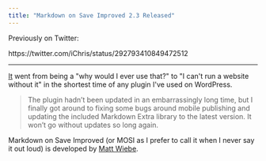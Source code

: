 ```yaml
---
title: "Markdown on Save Improved 2.3 Released"
---
```

<p>Previously on Twitter:</p>
<p>https://twitter.com/iChris/status/292793410849472512</p>
<hr>
<p><a href="http://wordpress.org/support/plugin/markdown-on-save-improved">It</a> went from being a "why would I ever use that?" to "I can't run a website without it" in the shortest time of any plugin I've used on WordPress.</p>
<blockquote><p>
  The plugin hadn’t been updated in an embarrassingly long time, but I finally got around to fixing some bugs around mobile publishing and updating the included Markdown Extra library to the latest version. It won’t go without updates so long again.
</p></blockquote>
<p>Markdown on Save Improved (or MOSI as I prefer to call it when I never say it out loud) is developed by <a href="http://wp.mattwie.be/2013/01/19/markdown-on-save-improved-2-3-released/">Matt Wiebe</a>.</p>
